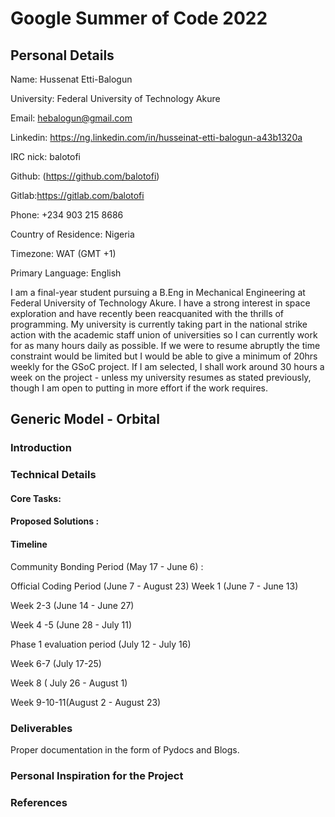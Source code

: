 # Google Summer of Code 2022

## Personal Details

Name: Hussenat Etti-Balogun

University: Federal University of Technology Akure

Email: hebalogun@gmail.com

Linkedin: https://ng.linkedin.com/in/husseinat-etti-balogun-a43b1320a

IRC nick: balotofi

Github: (https://github.com/balotofi)

Gitlab:https://gitlab.com/balotofi

Phone: +234 903 215 8686

Country of Residence: Nigeria

Timezone: WAT (GMT +1)

Primary Language: English

I am a final-year student pursuing a B.Eng in Mechanical Engineering at Federal University of Technology Akure. I have a strong interest in space exploration and have recently been reacquanited with the thrills of programming. My university is currently taking part in the national strike action with the academic staff union of universities so I can currently work for as many hours daily as possible. If we were to resume abruptly the time constraint would be limited but I would be able to give a minimum of 20hrs weekly for the GSoC project. If I am selected, I shall work around 30 hours a week on the project - unless my university resumes as stated previously, though I am open to putting in more effort if the work requires.

## Generic Model - Orbital

### Introduction


### Technical Details
#### Core Tasks:


#### Proposed Solutions :



#### Timeline
Community Bonding Period (May 17 - June 6) :


Official Coding Period (June 7 - August 23)
Week 1 (June 7 - June 13)



Week 2-3 (June 14 - June 27)



Week 4 -5 (June 28 - July 11)



Phase 1 evaluation period (July 12 - July 16)


Week 6-7 (July 17-25)



Week 8 ( July 26 - August 1)


Week 9-10-11(August 2 - August 23)



### Deliverables


Proper documentation in the form of Pydocs and Blogs.

### Personal Inspiration for the Project


### References

